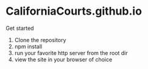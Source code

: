 # CaliforniaCourts.github.io

Get started

1) Clone the repository
2) npm install
3) run your favorite http server from the root dir
4) view the site in your browser of choice
